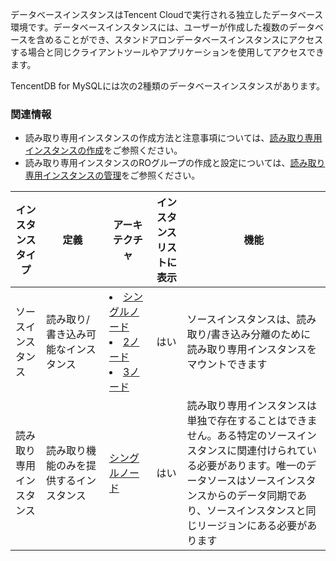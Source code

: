 データベースインスタンスはTencent Cloudで実行される独立したデータベース環境です。データベースインスタンスには、ユーザーが作成した複数のデータベースを含めることができ、スタンドアロンデータベースインスタンスにアクセスする場合と同じクライアントツールやアプリケーションを使用してアクセスできます。

TencentDB for MySQLには次の2種類のデータベースインスタンスがあります。

<table>
<thead><tr>
<th>インスタンスタイプ</th><th width="20%">定義</th><th width="15%">アーキテクチャ</th><th>インスタンスリストに表示</th><th>機能</th></tr></thead>
<tbody><tr>
<td>ソースインスタンス</td><td>読み取り/書き込み可能なインスタンス</td>
<td><li><a href="https://intl.cloud.tencent.com/document/product/236/38331" target="_blank">シングルノード</a> <li><a href="https://intl.cloud.tencent.com/document/product/236/38329" target="_blank">2ノード</a><li><a href="https://intl.cloud.tencent.com/document/product/236/39783" target="_blank">3ノード</a></td>
<td>はい</td><td>ソースインスタンスは、読み取り/書き込み分離のために読み取り専用インスタンスをマウントできます</td></tr>
<tr>
<td>読み取り専用インスタンス</td><td>読み取り機能のみを提供するインスタンス</td>
<td><a href="https://intl.cloud.tencent.com/document/product/236/38331" target="_blank">シングルノード</a></td><td>はい</td>
<td>読み取り専用インスタンスは単独で存在することはできません。ある特定のソースインスタンスに関連付けられている必要があります。唯一のデータソースはソースインスタンスからのデータ同期であり、ソースインスタンスと同じリージョンにある必要があります</td>


### 関連情報
- 読み取り専用インスタンスの作成方法と注意事項については、[読み取り専用インスタンスの作成](https://intl.cloud.tencent.com/document/product/236/7270)をご参照ください。
- 読み取り専用インスタンスのROグループの作成と設定については、[読み取り専用インスタンスの管理](https://intl.cloud.tencent.com/document/product/236/11361)をご参照ください。

  
